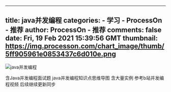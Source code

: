 
---
title: java并发编程
categories: 
    - 学习
    - ProcessOn - 推荐
author: ProcessOn - 推荐
comments: false
date: Fri, 19 Feb 2021 15:39:56 GMT
thumbnail: https://img.processon.com/chart_image/thumb/5ff905961e0853437c6d010e.png
---

<div>   
<img class="thumb" alt="java并发编程" src="https://img.processon.com/chart_image/thumb/5ff905961e0853437c6d010e.png" referrerpolicy="no-referrer">
<p>含Java并发编程面试题
java并发编程知识点思维导图
含大量实例
参考b站并发编程视频
后续继续更新同步</p>  
</div>
            